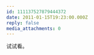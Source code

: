 ```yaml
---
id: 111137527879444372
date: 2011-01-15T19:23:00.000Z
reply: false
media_attachments: 0
---
```


试试看。 ​​​​

